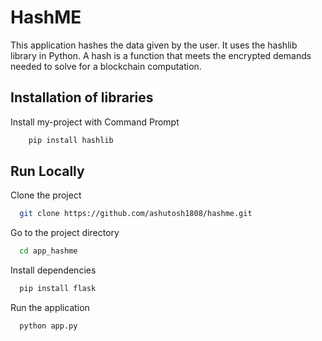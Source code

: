 # HashME
This application hashes the data given by the user. It uses the hashlib library in Python. A hash is a function that meets the encrypted demands needed to solve for a blockchain computation.


## Installation of libraries

Install my-project with Command Prompt

```bash
    pip install hashlib
```

## Run Locally

Clone the project

```bash
  git clone https://github.com/ashutosh1808/hashme.git
```

Go to the project directory

```bash
  cd app_hashme
```

Install dependencies

```bash
  pip install flask
```

Run the application

```bash
  python app.py
```

   
